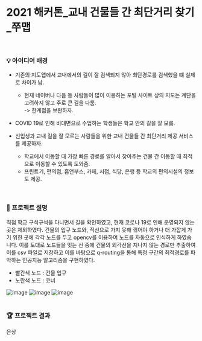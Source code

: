# 2021 해커톤_교내 건물들 간 최단거리 찾기_쭈맵<br/><br/>

### 💡 아이디어 배경
- 기존의 지도앱에서 교내에서의 길이 잘 검색되지 않아 최단경로를 검색했을 떄 실제로 차이가 남. <br>
  - 현재 네이버나 다음 등 사람들이 많이 이용하는 포털 사이트 상의 지도는 계단을 고려하지 않고 주로 큰 길을 다룸. <br/>
  -> 한계점을 보완하자.
- COVID 19로 인해 비대면으로 수업하는 학생들은 학교 안의 길을 잘 모름.
- 신입생과 교내 길을 잘 모르는 사람들을 위한 교내 건물들 간 최단거리 제공 서비스를 제공하자.

  - 학교에서 이동할 때 가장 빠른 경로를 알아서 찾아주는 건물 간 이동할 때 최적으로 이동할 수 있도록 도와줌.
  - 프린트기, 편의점, 흡연부스, 카페, 서점, 식당, 은행 등 학교의 편의시설의 정보도 제공.

<br/>

### 🔎 프로젝트 설명
직접 학교 구석구석을 다니면서 길을 확인하였고, 현재 코로나 19로 인해 운영되지 않는 곳은 제외하였다. 건물의 입구 노드와, 직선으로 가지 못해 꺾어야 하거나 더 가깝게 가기 위한 곳에 각각 노드를 두고 opencv를 이용하여 노드를 자동으로 인식하게 하였습니다. 이를 토대로 노드들을 잇는 선 중에 건물의 외각선을 지나지 않는 경로만 추출하여 이를 csv 파일로 저장하고 이를 바탕으로 q-routing을 통해 특정 구간의 최적경로를 파악하는 인공지능 알고리즘을 구현하였다.
<br/>
- 빨간색 노드 : 건물 입구
- 노란색 노드 : 코너

![image](https://user-images.githubusercontent.com/86948867/178370953-a15b3c7b-7646-4a6f-b146-2e8170a46312.png)
![image](https://user-images.githubusercontent.com/86948867/178370967-7960a11d-e85e-4aa9-866c-990bc2a5cc9a.png)
![image](https://user-images.githubusercontent.com/86948867/178370978-6275ee83-ce4e-4ea1-b226-2eb35c6eb505.png)
<br/><br/>

### 🏆 프로젝트 결과
은상
